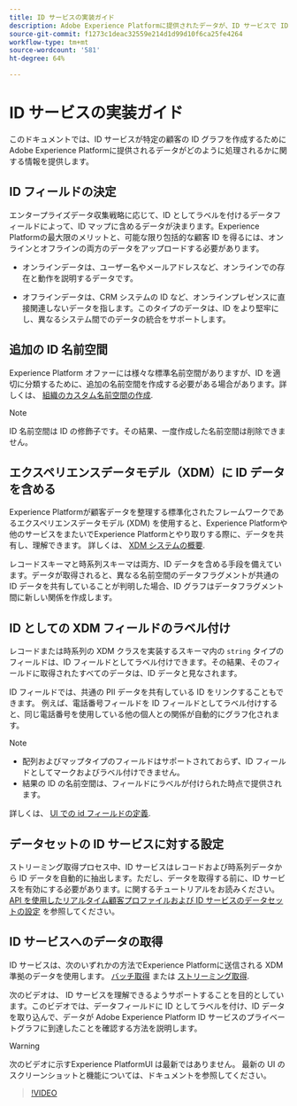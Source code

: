 ```yaml
---
title: ID サービスの実装ガイド
description: Adobe Experience Platformに提供されたデータが、ID サービスで ID グラフの作成に使用される前にどのように処理されるかを説明します。
source-git-commit: f1273c1deac32559e214d1d99d10f6ca25fe4264
workflow-type: tm+mt
source-wordcount: '581'
ht-degree: 64%

---
```


# ID サービスの実装ガイド

このドキュメントでは、ID サービスが特定の顧客の ID グラフを作成するためにAdobe Experience Platformに提供されるデータがどのように処理されるかに関する情報を提供します。

## ID フィールドの決定

エンタープライズデータ収集戦略に応じて、ID としてラベルを付けるデータフィールドによって、ID マップに含めるデータが決まります。Experience Platformの最大限のメリットと、可能な限り包括的な顧客 ID を得るには、オンラインとオフラインの両方のデータをアップロードする必要があります。

* オンラインデータは、ユーザー名やメールアドレスなど、オンラインでの存在と動作を説明するデータです。

* オフラインデータは、CRM システムの ID など、オンラインプレゼンスに直接関連しないデータを指します。このタイプのデータは、ID をより堅牢にし、異なるシステム間でのデータの統合をサポートします。

## 追加の ID 名前空間

Experience Platform オファーには様々な標準名前空間がありますが、ID を適切に分類するために、追加の名前空間を作成する必要がある場合があります。詳しくは、 [組織のカスタム名前空間の作成](./features/namespaces.md).

>[!NOTE]
>
> ID 名前空間は ID の修飾子です。その結果、一度作成した名前空間は削除できません。

## エクスペリエンスデータモデル（XDM）に ID データを含める

Experience Platformが顧客データを整理する標準化されたフレームワークであるエクスペリエンスデータモデル (XDM) を使用すると、Experience Platformや他のサービスをまたいでExperience Platformとやり取りする際に、データを共有し、理解できます。 詳しくは、 [XDM システムの概要](../xdm/home.md).

レコードスキーマと時系列スキーマは両方、ID データを含める手段を備えています。データが取得されると、異なる名前空間のデータフラグメントが共通の ID データを共有していることが判明した場合、ID グラフはデータフラグメント間に新しい関係を作成します。

## ID としての XDM フィールドのラベル付け

レコードまたは時系列の XDM クラスを実装するスキーマ内の `string` タイプのフィールドは、ID フィールドとしてラベル付けできます。その結果、そのフィールドに取得されたすべてのデータは、ID データと見なされます。

ID フィールドでは、共通の PII データを共有している ID をリンクすることもできます。
例えば、電話番号フィールドを ID フィールドとしてラベル付けすると、同じ電話番号を使用している他の個人との関係が自動的にグラフ化されます。

>[!NOTE]
>
>* 配列およびマップタイプのフィールドはサポートされておらず、ID フィールドとしてマークおよびラベル付けできません。
>*  結果の ID の名前空間は、フィールドにラベルが付けられた時点で提供されます。

詳しくは、 [UI での id フィールドの定義](../xdm/ui/fields/identity.md).

## データセットの ID サービスに対する設定

ストリーミング取得プロセス中、ID サービスはレコードおよび時系列データから ID データを自動的に抽出します。ただし、データを取得する前に、ID サービスを有効にする必要があります。に関するチュートリアルをお読みください。  [API を使用したリアルタイム顧客プロファイルおよび ID サービスのデータセットの設定](../profile/tutorials/dataset-configuration.md) を参照してください。

## ID サービスへのデータの取得

ID サービスは、次のいずれかの方法でExperience Platformに送信される XDM 準拠のデータを使用します。 [バッチ取得](../ingestion/batch-ingestion/overview.md) または [ストリーミング取得](../ingestion/streaming-ingestion/overview.md).

次のビデオは、 ID サービスを理解できるようサポートすることを目的としています。このビデオでは、データフィールドに ID としてラベルを付け、ID データを取り込んで、データが Adobe Experience Platform ID サービスのプライベートグラフに到達したことを確認する方法を説明します。

>[!WARNING]
>
>次のビデオに示すExperience PlatformUI は最新ではありません。 最新の UI のスクリーンショットと機能については、ドキュメントを参照してください。

>[!VIDEO](https://video.tv.adobe.com/v/28167?quality=12&learn=on)